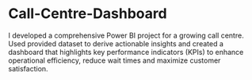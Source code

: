 # Call-Centre-Dashboard
I developed a comprehensive Power BI project for a growing call centre. Used provided dataset to derive actionable insights and created a dashboard that highlights key performance indicators (KPIs) to enhance operational efficiency, reduce wait times and maximize customer satisfaction.
